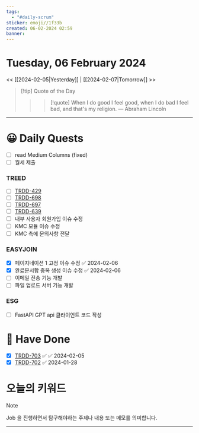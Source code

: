 ```yaml
---
tags:
  - "#daily-scrum"
sticker: emoji//1f33b
created: 06-02-2024 02:59
banner:
---
```

# Tuesday, 06 February 2024
<< [[2024-02-05|Yesterday]] | [[2024-02-07|Tomorrow]] >>

> [!tip] Quote of the Day  
> > > [!quote] When I do good I feel good, when I do bad I feel bad, and that's my religion.
> — Abraham Lincoln

---

#  😀 Daily Quests
- [ ] read Medium Columns (fixed)
- [ ] 월세 제출

### TREED
 - [ ] [TRDD-429](https://alcherainc.atlassian.net/jira/software/projects/TRDD/boards/159?selectedIssue=TRDD-429)
- [ ] [TRDD-698](https://alcherainc.atlassian.net/jira/software/projects/TRDD/boards/159?selectedIssue=TRDD-698)
- [ ] [TRDD-697](https://alcherainc.atlassian.net/jira/software/projects/TRDD/boards/159?selectedIssue=TRDD-697)
- [ ] [TRDD-639](https://alcherainc.atlassian.net/jira/software/projects/TRDD/boards/159?selectedIssue=TRDD-639)
- [ ] 내부 사용자 회원가입 이슈 수정
- [ ] KMC 모듈 이슈 수정
- [ ] KMC 측에 문의사항 전달

### EASYJOIN
- [x] 페이지네이션 1 고정 이슈 수정 ✅ 2024-02-06
- [x] 완료문서함 중복 생성 이슈 수정 ✅ 2024-02-06
- [ ] 이메일 전송 기능 개발
- [ ] 파일 업로드 서버 기능 개발

### ESG
- [ ] FastAPI GPT api 클라이언트 코드 작성

# 🙂 Have Done
- [x] [TRDD-703](https://alcherainc.atlassian.net/jira/software/projects/TRDD/boards/159/backlog?selectedIssue=TRDD-703) ✅  ✅ 2024-02-05
- [x] [TRDD-702](https://alcherainc.atlassian.net/jira/software/projects/TRDD/boards/159/backlog?selectedIssue=TRDD-702) ✅ 2024-01-28

# 오늘의 키워드

> [!NOTE]
> Job 을 진행하면서 탐구해야하는 주제나 내용 또는 메모를 의미합니다.


---
